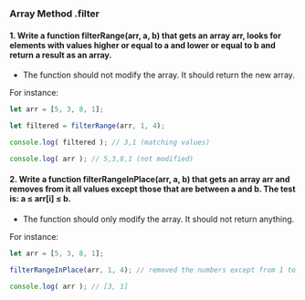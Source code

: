 ### Array Method .filter

#### 1. Write a function filterRange(arr, a, b) that gets an array arr, looks for elements with values higher or equal to a and lower or equal to b and return a result as an array.

* The function should not modify the array. It should return the new array.

For instance:
```js
let arr = [5, 3, 8, 1];

let filtered = filterRange(arr, 1, 4);

console.log( filtered ); // 3,1 (matching values)

console.log( arr ); // 5,3,8,1 (not modified)
```

#### 2. Write a function filterRangeInPlace(arr, a, b) that gets an array arr and removes from it all values except those that are between a and b. The test is: a ≤ arr[i] ≤ b.

* The function should only modify the array. It should not return anything.

For instance:
```js
let arr = [5, 3, 8, 1];

filterRangeInPlace(arr, 1, 4); // removed the numbers except from 1 to 4

console.log( arr ); // [3, 1]
``` 